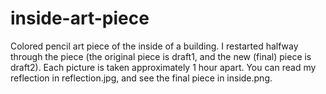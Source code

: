 # inside-art-piece

Colored pencil art piece of the inside of a building. I restarted halfway through the piece (the original piece is draft1, and the new (final) piece is draft2). Each picture is taken approximately 1 hour apart. You can read my reflection in reflection.jpg, and see the final piece in inside.png.
